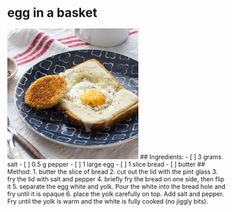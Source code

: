 # egg in a basket
<img src='../recipes/egg-in-a-basket.jpg' width='300px'>
## Ingredients:
- [ ] 3 grams salt
- [ ] 0.5 g pepper
- [ ] 1 large egg
- [ ] 1 slice bread
- [ ] butter
## Method:
1. butter the slice of bread
2. cut out the lid with the pint glass
3. fry the lid with salt and pepper
4. briefly fry the bread on one side, then flip it
5. separate the egg white and yolk. Pour the white into the bread hole and fry until it is opaque
6. place the yolk carefully on top. Add salt and pepper. Fry until the yolk is warm and the white is fully cooked (no jiggly bits).
